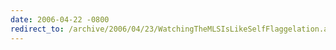```yaml
---
date: 2006-04-22 -0800
redirect_to: /archive/2006/04/23/WatchingTheMLSIsLikeSelfFlaggelation.aspx/
---
```

